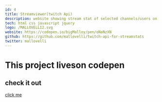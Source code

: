 ```yaml
---
id: 4
title: Streamviewer(twitch Api)
description: website showing stream stat of selected channels/users on twitch 
tech: html css javascript jquery
logo: /MALLOVELLI2.svg
website: https://codepen.io/bigMalloy/pen/oNoNzXN
github: https://github.com/mallovelli/twitch-api-for-streamstats
twitter: mallovelli
---
```


# This project liveson codepen

## check it out

[click me](https://codepen.io/bigMalloy/pen/oNoNzXN) 
